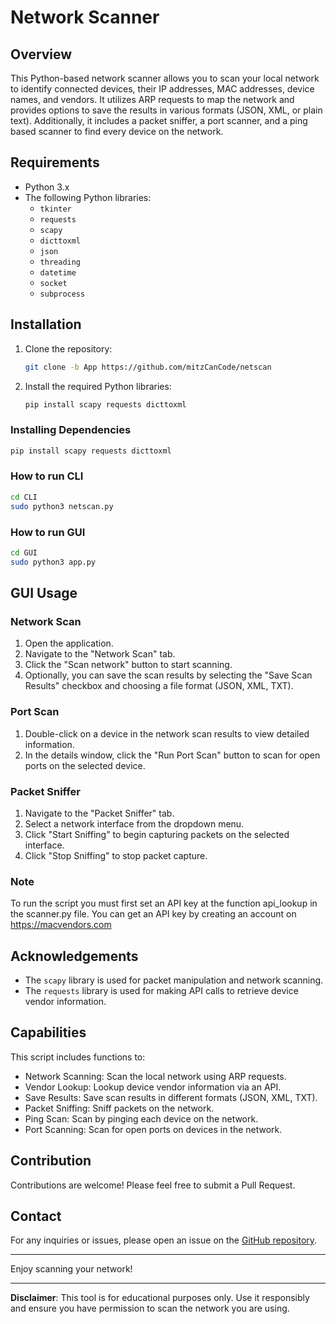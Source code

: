 # Network Scanner

## Overview
This Python-based network scanner allows you to scan your local network to identify connected devices, their IP addresses, MAC addresses, device names, and vendors. It utilizes ARP requests to map the network and provides options to save the results in various formats (JSON, XML, or plain text). Additionally, it includes a packet sniffer, a port scanner, and a ping based scanner to find every device on the network.

## Requirements

- Python 3.x
- The following Python libraries:
  - `tkinter`
  - `requests`
  - `scapy`
  - `dicttoxml`
  - `json`
  - `threading`
  - `datetime`
  - `socket`
  - `subprocess`

## Installation

1. Clone the repository:

    ```sh
    git clone -b App https://github.com/mitzCanCode/netscan
    ```

2. Install the required Python libraries:

    ```sh
    pip install scapy requests dicttoxml
    ```



### Installing Dependencies
```bash
pip install scapy requests dicttoxml 
```

### How to run CLI
```bash
cd CLI
sudo python3 netscan.py
```

### How to run GUI
```bash
cd GUI
sudo python3 app.py
```
## GUI Usage

### Network Scan

1. Open the application.
2. Navigate to the "Network Scan" tab.
3. Click the "Scan network" button to start scanning.
4. Optionally, you can save the scan results by selecting the "Save Scan Results" checkbox and choosing a file format (JSON, XML, TXT).

### Port Scan

1. Double-click on a device in the network scan results to view detailed information.
2. In the details window, click the "Run Port Scan" button to scan for open ports on the selected device.

### Packet Sniffer

1. Navigate to the "Packet Sniffer" tab.
2. Select a network interface from the dropdown menu.
3. Click "Start Sniffing" to begin capturing packets on the selected interface.
4. Click "Stop Sniffing" to stop packet capture.

### Note
To run the script you must first set an API key at the function api_lookup in the scanner.py file. You can get an API key by creating an account on https://macvendors.com

## Acknowledgements

- The `scapy` library is used for packet manipulation and network scanning.
- The `requests` library is used for making API calls to retrieve device vendor information.


## Capabilities 
This script includes functions to:
- Network Scanning: Scan the local network using ARP requests.
- Vendor Lookup: Lookup device vendor information via an API.
- Save Results: Save scan results in different formats (JSON, XML, TXT).
- Packet Sniffing: Sniff packets on the network.
- Ping Scan: Scan by pinging each device on the network.
- Port Scanning: Scan for open ports on devices in the network.

## Contribution
Contributions are welcome! Please feel free to submit a Pull Request.

## Contact
For any inquiries or issues, please open an issue on the [GitHub repository](https://github.com/mitzCanCode/netscan).

---

Enjoy scanning your network!

---

**Disclaimer**: This tool is for educational purposes only. Use it responsibly and ensure you have permission to scan the network you are using.


